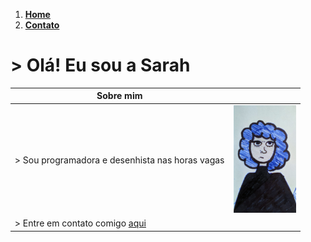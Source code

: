 

1.  [ **Home**](https://sarah-m-s.github.io)
2.  [ **Contato**](https://sarah-m-s.github.io/sobre/contato) 


#               > Olá! Eu sou a Sarah 



|   Sobre mim   |             |
| ----------- | ----------- |
| > Sou programadora e desenhista nas horas vagas |  <img src="/docs/assets/395fa86a-8495-4e26-810a-1f8e61244d85.jpeg" width="100">       |
| > Entre em contato comigo [aqui](https://sarah-m-s.github.io/sobre/contato)|  |










